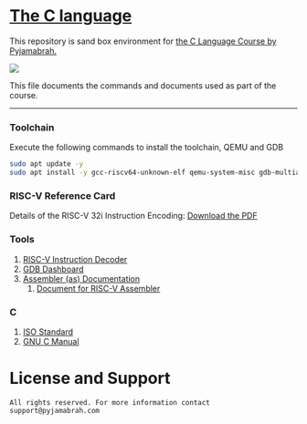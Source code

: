# [The C language](https://pyjamabrah.com/products/c-language/)


This repository is sand box environment for [the C Language Course by Pyjamabrah.](https://pyjamabrah.com/products/c-language/)

![](https://pyjamabrah.com/products/c-language/c-course.png)

This file documents the commands and documents used as part of the course.

---

### Toolchain

Execute the following commands to install the toolchain, QEMU and GDB

```bash
sudo apt update -y
sudo apt install -y gcc-riscv64-unknown-elf qemu-system-misc gdb-multiarch
```

### RISC-V Reference Card

Details of the RISC-V 32i Instruction Encoding: [Download the PDF](https://github.com/jameslzhu/riscv-card/releases/download/latest/riscv-card.pdf)

### Tools
1. [RISC-V Instruction Decoder](https://luplab.gitlab.io/rvcodecjs/)
1. [GDB Dashboard](https://github.com/cyrus-and/gdb-dashboard)
1. [Assembler (as) Documentation](https://ftp.gnu.org/old-gnu/Manuals/gas/html_chapter/as_7.html)
    1. [Document for RISC-V Assembler](https://sourceware.org/biclnutils/docs-2.31/as/RISC_002dV_002dDirectives.html)

### C
1. [ISO Standard](https://www.open-std.org/jtc1/sc22/wg14/www/docs/n1570.pdf)
1. [GNU C Manual](https://www.gnu.org/software/gnu-c-manual/gnu-c-manual.pdf)

# License and Support
```
All rights reserved. For more information contact support@pyjamabrah.com
```
